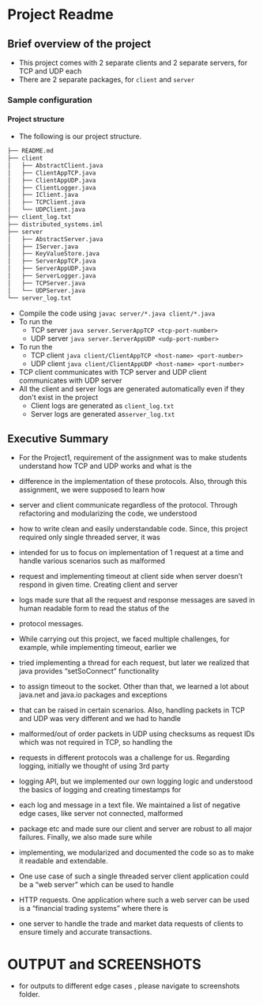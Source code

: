 # Project Readme

[//]: # (## General guidelines)

[//]: # (* Please spend some time to make a proper `ReadME` markdown file, explaining all the steps necessary to execute your source code.)

[//]: # (* Do not hardcode IP address or port numbers, try to collect these configurable information from config file/env variables/cmd input args.)

[//]: # (* Attach screenshots of your testing done on your local environment.)

## Brief overview of the project
* This project comes with 2 separate clients and 2 separate servers, for TCP and
UDP each
* There are 2 separate packages, for `client` and `server`

### Sample configuration

#### Project structure
* The following is our project structure.
```bash
├── README.md
├── client
│   ├── AbstractClient.java
│   ├── ClientAppTCP.java
│   ├── ClientAppUDP.java
│   ├── ClientLogger.java
│   ├── IClient.java
│   ├── TCPClient.java
│   └── UDPClient.java
├── client_log.txt
├── distributed_systems.iml
├── server
│   ├── AbstractServer.java
│   ├── IServer.java
│   ├── KeyValueStore.java
│   ├── ServerAppTCP.java
│   ├── ServerAppUDP.java
│   ├── ServerLogger.java
│   ├── TCPServer.java
│   └── UDPServer.java
└── server_log.txt
```
* Compile the code using `javac server/*.java client/*.java`
* To run the 
  * TCP server `java server.ServerAppTCP <tcp-port-number>`
  * UDP server `java server.ServerAppUDP <udp-port-number>`
* To run the 
  * TCP client `java client/ClientAppTCP <host-name> <port-number>`
  * UDP client `java client/ClientAppUDP <host-name> <port-number>`
* TCP client communicates with TCP server and UDP client communicates with UDP server
* All the client and server logs are generated automatically even if they don't exist in the project
  * Client logs are generated as `client_log.txt`
  * Server logs are generated as`server_log.txt`


## Executive Summary
* For the Project1, requirement of the assignment was to make students understand how TCP and UDP works and what is the 
* difference in the implementation of these protocols. Also, through this assignment, we were supposed to learn how 
* server and client communicate regardless of the protocol. Through refactoring and modularizing the code, we understood 
* how to write clean and easily understandable code. Since, this project required only single threaded server, it was 
* intended for us to focus on implementation of 1 request at a time and handle various scenarios such as malformed 
* request and implementing timeout at client side when server doesn’t respond in given time. Creating client and server
* logs made sure that all the request and response messages are saved in human readable form to read the status of the 
* protocol messages.

* While carrying out this project, we faced multiple challenges, for example, while implementing timeout, earlier we
* tried implementing a thread for each request, but later we realized that java provides “setSoConnect” functionality 
* to assign timeout to the socket. Other than that, we learned a lot about java.net and java.io packages and exceptions 
* that can be raised in certain scenarios. Also, handling packets in TCP and UDP was very different and we had to handle
* malformed/out of order packets in UDP using checksums as request IDs which was not required in TCP, so handling the 
* requests in different protocols was a challenge for us. Regarding logging, initially we thought of using 3rd party 
* logging API, but we implemented our own logging logic and understood the basics of logging and creating timestamps for
* each log and message in a text file. We maintained a list of negative edge cases, like server not connected, malformed
* package etc and made sure our client and server are robust to all major failures. Finally, we also made sure while
* implementing, we modularized and documented the code so as to make it readable and extendable.

* One use case of such a single threaded server client application could be a “web server” which can be used to handle
* HTTP requests. One application where such a web server can be used is a “financial trading systems” where there is 
* one server to handle the trade and market data requests of clients to ensure timely and accurate transactions.



# OUTPUT and SCREENSHOTS

* for outputs to different edge cases , please navigate to screenshots folder.